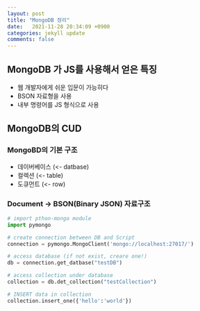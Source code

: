 ```yaml
---
layout: post
title: "MongoDB 정리"
date:   2021-11-28 20:34:09 +0900
categories: jekyll update
comments: false
---
```

## MongoDB 가 JS를 사용해서 얻은 특징

- 웹 개발자에게 쉬운 입문이 가능히다
- BSON 자료형을 사용
- 내부 명령어를 JS 형식으로 사용

## MongoDB의 CUD

### MongoBD의 기본 구조

- 데이버베이스 (<- datbase)
- 컬렉션 (<- table)
- 도큐먼트 (<- row)

### Document -> BSON(Binary JSON) 자료구조

```python
# import pthon-mongo module
import pymongo

# create connection between DB and Script
connection = pymongo.MongoClient('mongo://localhost:27017/')

# access database (if not exist, creare one!)
db = connection.get_datbase("testDB")

# access collection under database
collection = db.det_collection("testCollection")

# INSERT data in collection
collection.insert_one({'hello':'world'})
```